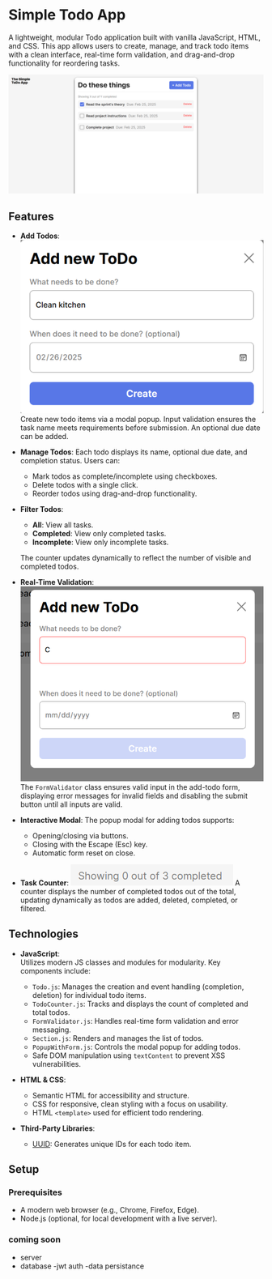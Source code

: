# Simple Todo App

A lightweight, modular Todo application built with vanilla JavaScript, HTML, and CSS. This app allows users to create, manage, and track todo items with a clean interface, real-time form validation, and drag-and-drop functionality for reordering tasks.

![Main UI](./screenshots/mainscreen.png)

## Features

- **Add Todos**:
  ![Adding Todo](./screenshots/todomodal.png)
  Create new todo items via a modal popup. Input validation ensures the task name meets requirements before submission. An optional due date can be added.

- **Manage Todos**:
  Each todo displays its name, optional due date, and completion status. Users can:

  - Mark todos as complete/incomplete using checkboxes.
  - Delete todos with a single click.
  - Reorder todos using drag-and-drop functionality.

- **Filter Todos**:

  - **All**: View all tasks.
  - **Completed**: View only completed tasks.
  - **Incomplete**: View only incomplete tasks.
    
  The counter updates dynamically to reflect the number of visible and completed todos.

- **Real-Time Validation**:  
  ![Form Validation](./screenshots/validation.png)
  The `FormValidator` class ensures valid input in the add-todo form, displaying error messages for invalid fields and disabling the submit button until all inputs are valid.

- **Interactive Modal**:
  The popup modal for adding todos supports:

  - Opening/closing via buttons.
  - Closing with the Escape (Esc) key.
  - Automatic form reset on close.

- **Task Counter**:
![todoCounter](./screenshots/todoCounter.png)
  A counter displays the number of completed todos out of the total, updating dynamically as todos are added, deleted, completed, or filtered.

## Technologies

- **JavaScript**:  
  Utilizes modern JS classes and modules for modularity. Key components include:

  - `Todo.js`: Manages the creation and event handling (completion, deletion) for individual todo items.
  - `TodoCounter.js`: Tracks and displays the count of completed and total todos.
  - `FormValidator.js`: Handles real-time form validation and error messaging.
  - `Section.js`: Renders and manages the list of todos.
  - `PopupWithForm.js`: Controls the modal popup for adding todos.
  - Safe DOM manipulation using `textContent` to prevent XSS vulnerabilities.

- **HTML & CSS**:

  - Semantic HTML for accessibility and structure.
  - CSS for responsive, clean styling with a focus on usability.
  - HTML `<template>` used for efficient todo rendering.

- **Third-Party Libraries**:
  - [UUID](https://jspm.dev/uuid): Generates unique IDs for each todo item.

## Setup

### Prerequisites

- A modern web browser (e.g., Chrome, Firefox, Edge).
- Node.js (optional, for local development with a live server).

### coming soon

- server
- database
  -jwt auth
  -data persistance
